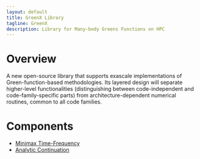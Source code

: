 ```yaml
---
layout: default
title: GreenX Library
tagline: GreenX
description: Library for Many-body Greens Functions on HPC
---
```


# Overview

A new open-source library that supports exascale implementations of Green-function-based methodologies. Its layered design will separate higher-level functionalities (distinguishing between code-independent and code-family-specific parts) from architecture-dependent numerical routines, common to all code families.

# Components

- [Minimax Time-Frequency](gx_time_frequency.md)
- [Analytic Continuation](gx_ac.md)
